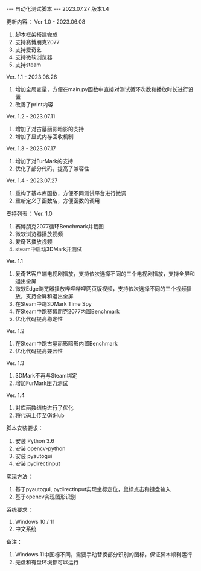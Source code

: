 --- 自动化测试脚本 --- 2023.07.27 版本1.4


更新内容：
Ver 1.0 - 2023.06.08
1. 脚本框架搭建完成
2. 支持赛博朋克2077
3. 支持爱奇艺
4. 支持微软浏览器
5. 支持steam

Ver. 1.1 - 2023.06.26
1. 增加全局变量，方便在main.py函数中直接对测试循环次数和播放时长进行设置
2.  改善了print内容

Ver. 1.2 - 2023.07.11
1. 增加了对古墓丽影暗影的支持
2. 增加了显式内存回收机制

Ver. 1.3 - 2023.07.17
1. 增加了对FurMark的支持
2. 优化了部分代码，提高了兼容性

Ver. 1.4 - 2023.07.27
1. 重构了基本库函数，方便不同测试平台进行微调
2. 重新定义了函数名，方便函数的调用

支持列表：
Ver. 1.0
1. 赛博朋克2077循环Benchmark并截图
2. 微软浏览器播放视频
3. 爱奇艺播放视频
4. steam中启动3DMark并测试

Ver. 1.1
1. 爱奇艺客户端电视剧播放，支持依次选择不同的三个电视剧播放，支持全屏和退出全屏
2. 微软Edge浏览器播放哔哩哔哩网页版视频，支持依次选择不同的三个视频播放，支持全屏和退出全屏
3. 在Steam中跑3DMark Time Spy
4. 在Steam中跑赛博朋克2077内置Benchmark
5. 优化代码提高稳定性

Ver. 1.2
1. 在Steam中跑古墓丽影暗影内置Benchmark
2. 优化代码提高兼容性

Ver. 1.3
1. 3DMark不再与Steam绑定
2. 增加FurMark压力测试

Ver. 1.4
1. 对库函数结构进行了优化
2. 将代码上传至GitHub

脚本安装要求：
1. 安装 Python 3.6
2. 安装 opencv-python
3. 安装 pyautogui
4. 安装 pydirectinput

实现方法：
1. 基于pyautogui, pydirectinput实现坐标定位，鼠标点击和键盘输入
2. 基于opencv实现图形识别

系统要求：
1. Windows 10 / 11
2. 中文系统

备注：
1. Windows 11中图标不同，需要手动替换部分识别的图标，保证脚本顺利运行
2. 无盘和有盘环境都可以运行

